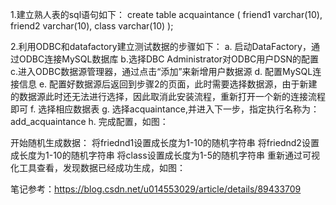 1.建立熟人表的sql语句如下：
create table acquaintance
(
friend1 varchar(10),
friend2 varchar(10),
class varchar(10)
);

2.利用ODBC和datafactory建立测试数据的步骤如下：
a. 启动DataFactory，通过ODBC连接MySQL数据库
b.选择DBC Administrator对ODBC用户DSN的配置
c.进入ODBC数据源管理器，通过点击“添加”来新增用户数据源
d. 配置MySQL连接信息
e. 配置好数据源后返回到步骤2的页面，此时需要选择数据源，由于新建的数据源此时还无法进行选择，因此取消此安装流程，重新打开一个新的连接流程即可
f. 选择相应数据表
g. 选择acquaintance,并进入下一步，指定执行名称为：add_acquaintance
h. 完成配置，如图：

开始随机生成数据：
将friednd1设置成长度为1-10的随机字符串
将friednd2设置成长度为1-10的随机字符串
将class设置成长度为1-5的随机字符串
重新通过可视化工具查看，发现数据已经成功生成，如图：

笔记参考：https://blog.csdn.net/u014553029/article/details/89433709
